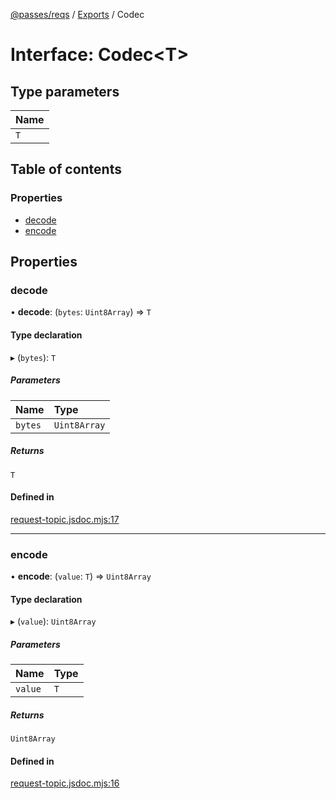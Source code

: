 [@passes/reqs](../README.md) / [Exports](../modules.md) / Codec

# Interface: Codec\<T\>

## Type parameters

| Name |
| :------ |
| `T` |

## Table of contents

### Properties

- [decode](Codec.md#decode)
- [encode](Codec.md#encode)

## Properties

### decode

• **decode**: (`bytes`: `Uint8Array`) => `T`

#### Type declaration

▸ (`bytes`): `T`

##### Parameters

| Name | Type |
| :------ | :------ |
| `bytes` | `Uint8Array` |

##### Returns

`T`

#### Defined in

[request-topic.jsdoc.mjs:17](https://github.com/passes-org/passes/blob/949042d/packages/reqs/src/request-topic.jsdoc.mjs#L17)

___

### encode

• **encode**: (`value`: `T`) => `Uint8Array`

#### Type declaration

▸ (`value`): `Uint8Array`

##### Parameters

| Name | Type |
| :------ | :------ |
| `value` | `T` |

##### Returns

`Uint8Array`

#### Defined in

[request-topic.jsdoc.mjs:16](https://github.com/passes-org/passes/blob/949042d/packages/reqs/src/request-topic.jsdoc.mjs#L16)
